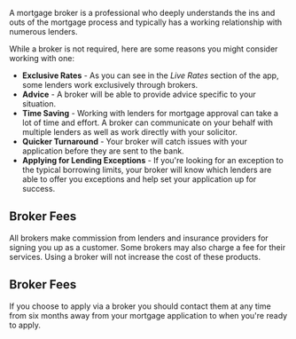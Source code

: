 A mortgage broker is a professional who deeply understands the ins and outs of the mortgage process and typically has a working relationship
 with numerous lenders. 
 
While a broker is not required, here are some reasons you might consider working with one:

* **Exclusive Rates** - As you can see in the _Live Rates_ section of the app, some lenders work exclusively through brokers.
* **Advice** - A broker will be able to provide advice specific to your situation.
* **Time Saving** - Working with lenders for mortgage approval can take a lot of time and effort. 
 A broker can communicate on your behalf with multiple lenders as well as work directly with your solicitor.
* **Quicker Turnaround** - Your broker will catch issues with your application before they are sent to the bank.
* **Applying for Lending Exceptions** - If you're looking for an exception to the typical borrowing limits, your broker will know which lenders
 are able to offer you exceptions and help set your application up for success.


## Broker Fees

All brokers make commission from lenders and insurance providers for signing you up as a customer. Some brokers may also charge a fee for their services.
 Using a broker will not increase the cost of these products.
 

## Broker Fees
If you choose to apply via a broker you should contact them at any time from six months away from your mortgage application to when you're ready to apply.
